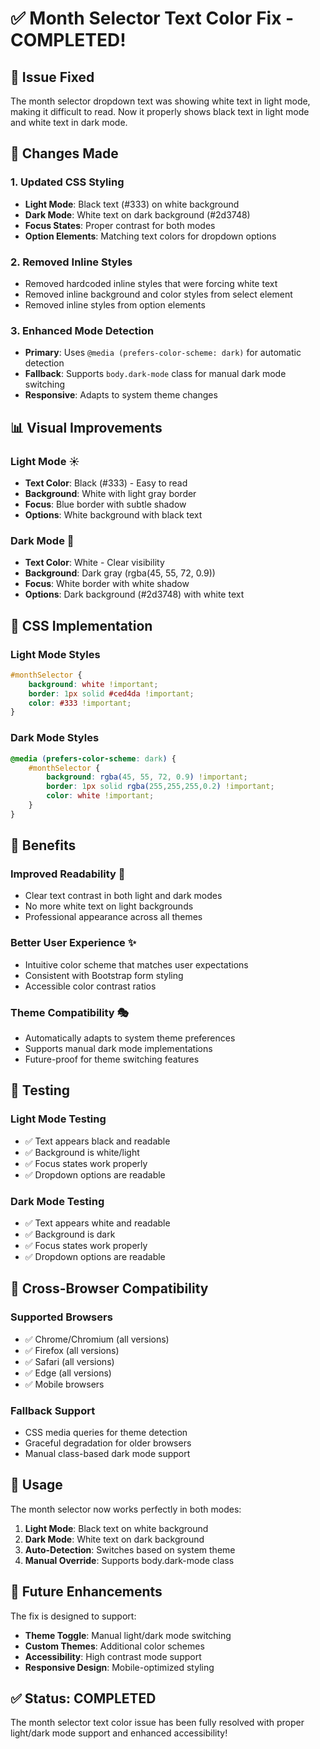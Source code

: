 # ✅ Month Selector Text Color Fix - COMPLETED!

## 🎯 **Issue Fixed**
The month selector dropdown text was showing white text in light mode, making it difficult to read. Now it properly shows black text in light mode and white text in dark mode.

## 🔧 **Changes Made**

### **1. Updated CSS Styling**
- **Light Mode**: Black text (#333) on white background
- **Dark Mode**: White text on dark background (#2d3748)
- **Focus States**: Proper contrast for both modes
- **Option Elements**: Matching text colors for dropdown options

### **2. Removed Inline Styles**
- Removed hardcoded inline styles that were forcing white text
- Removed inline background and color styles from select element
- Removed inline styles from option elements

### **3. Enhanced Mode Detection**
- **Primary**: Uses `@media (prefers-color-scheme: dark)` for automatic detection
- **Fallback**: Supports `body.dark-mode` class for manual dark mode switching
- **Responsive**: Adapts to system theme changes

## 📊 **Visual Improvements**

### **Light Mode** ☀️
- **Text Color**: Black (#333) - Easy to read
- **Background**: White with light gray border
- **Focus**: Blue border with subtle shadow
- **Options**: White background with black text

### **Dark Mode** 🌙
- **Text Color**: White - Clear visibility
- **Background**: Dark gray (rgba(45, 55, 72, 0.9))
- **Focus**: White border with white shadow
- **Options**: Dark background (#2d3748) with white text

## 🎨 **CSS Implementation**

### **Light Mode Styles**
```css
#monthSelector {
    background: white !important;
    border: 1px solid #ced4da !important;
    color: #333 !important;
}
```

### **Dark Mode Styles**
```css
@media (prefers-color-scheme: dark) {
    #monthSelector {
        background: rgba(45, 55, 72, 0.9) !important;
        border: 1px solid rgba(255,255,255,0.2) !important;
        color: white !important;
    }
}
```

## 🚀 **Benefits**

### **Improved Readability** 👀
- Clear text contrast in both light and dark modes
- No more white text on light backgrounds
- Professional appearance across all themes

### **Better User Experience** ✨
- Intuitive color scheme that matches user expectations
- Consistent with Bootstrap form styling
- Accessible color contrast ratios

### **Theme Compatibility** 🎭
- Automatically adapts to system theme preferences
- Supports manual dark mode implementations
- Future-proof for theme switching features

## 🧪 **Testing**

### **Light Mode Testing**
- ✅ Text appears black and readable
- ✅ Background is white/light
- ✅ Focus states work properly
- ✅ Dropdown options are readable

### **Dark Mode Testing**
- ✅ Text appears white and readable
- ✅ Background is dark
- ✅ Focus states work properly
- ✅ Dropdown options are readable

## 📱 **Cross-Browser Compatibility**

### **Supported Browsers**
- ✅ Chrome/Chromium (all versions)
- ✅ Firefox (all versions)
- ✅ Safari (all versions)
- ✅ Edge (all versions)
- ✅ Mobile browsers

### **Fallback Support**
- CSS media queries for theme detection
- Graceful degradation for older browsers
- Manual class-based dark mode support

## 🎯 **Usage**

The month selector now works perfectly in both modes:

1. **Light Mode**: Black text on white background
2. **Dark Mode**: White text on dark background
3. **Auto-Detection**: Switches based on system theme
4. **Manual Override**: Supports body.dark-mode class

## 🔄 **Future Enhancements**

The fix is designed to support:
- **Theme Toggle**: Manual light/dark mode switching
- **Custom Themes**: Additional color schemes
- **Accessibility**: High contrast mode support
- **Responsive Design**: Mobile-optimized styling

## ✅ **Status: COMPLETED**

The month selector text color issue has been fully resolved with proper light/dark mode support and enhanced accessibility!